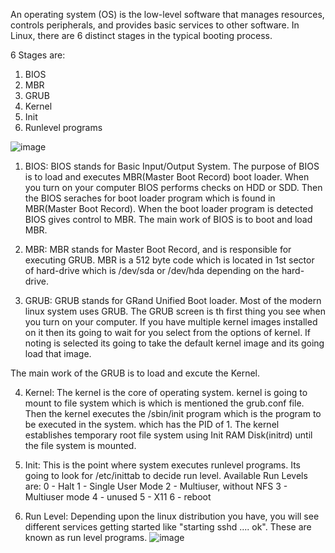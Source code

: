 An operating system (OS) is the low-level software that manages resources, controls peripherals, and provides basic services to other software.
In Linux, there are 6 distinct stages in the typical booting process.

6 Stages are:
1. BIOS
2. MBR
3. GRUB
4. Kernel
5. Init
6. Runlevel programs

![image](https://user-images.githubusercontent.com/50689175/129009723-ea62a1e8-5362-4729-828f-39c22bdab883.png)

1. BIOS:
   BIOS stands for Basic Input/Output System. The purpose of BIOS is to load and executes MBR(Master Boot Record) boot loader.
When you turn on your computer BIOS performs checks on HDD or SDD. Then the BIOS seraches for boot loader program which is found in MBR(Master Boot Record). When the boot loader program is detected BIOS gives control to MBR. The main work of BIOS is to boot and load MBR.

2. MBR:
   MBR stands for Master Boot Record, and is responsible for executing GRUB.
MBR is a 512 byte code which is located in 1st sector of hard-drive which is /dev/sda or /dev/hda depending on the hard-drive.

3. GRUB:
   GRUB stands for GRand Unified Boot loader. Most of the modern linux system uses GRUB. 
   The GRUB screen is th first thing you see when you turn on your computer. If you have multiple kernel images installed on it then its going to wait for you select from the options of kernel. If noting is selected its going to take the default kernel image and its going load that image.
   
   <GRUB config file>
   
 The main work of the GRUB is to load and excute the Kernel.
  
 4. Kernel:
    The kernel is the core of operating system. kernel is going to mount to file system which is which is mentioned the grub.conf file.
  Then the kernel executes the /sbin/init program which is the program to be executed in the system. which has the PID of 1. The kernel establishes temporary root file system using Init RAM Disk(initrd) until the file system is mounted.
 
 5. Init:
    This is the point where system executes runlevel programs. Its going to look for /etc/inittab to decide run level.
  Available Run Levels  are:
  0 - Halt 
  1 - Single User Mode
  2 - Multiuser, without NFS 
  3 - Multiuser mode
  4 - unused
  5 - X11
  6 - reboot
   
 6. Run Level: 
   Depending upon the linux distribution you have, you will see different services getting started like "starting sshd .... ok". These are known as run level programs. 
  ![image](https://user-images.githubusercontent.com/50689175/129163931-b8da0a49-e0bd-407a-b8a2-da928cecc108.png)


  
   
